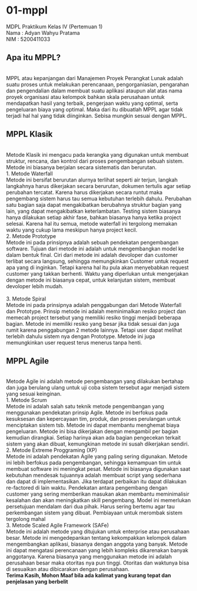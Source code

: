 # 01-mppl
MDPL Praktikum Kelas IV (Pertemuan 1)
<br>Nama : Adyan Wahyu Pratama
<br>NIM : 5200411033
<br>
## Apa itu MPPL?
<br>MPPL atau kepanjangan dari Manajemen Proyek Perangkat Lunak adalah suatu proses untuk melakukan perencanaan, pengorganiasian, pengarahan dan pengendalian dalam membuat suatu aplikasi ataupun alat atas nama proyek organisasi atau kelompok bahkan skala perusahaan untuk mendapatkan hasil yang terbaik, pengerjaan waktu yang optimal, serta pengeluaran biaya yang optimal. Maka dari itu dibuatlah MPPL agar tidak terjadi hal hal yang tidak diinginkan. Sebisa mungkin sesuai dengan MPPL.
## MPPL Klasik
<br>Metode Klasik ini mengacu pada kerangka yang digunakan untuk membuat struktur, rencana, dan kontrol dari proses pengembangan sebuah sistem. Metode ini biasanya berjalan secara sistematis dan berurutan.
<br>1. Metode Waterfall
<br> Metode ini bersifat berurutan alurnya terlihat seperti air terjun, langkah langkahnya harus dikerjakan secara berurutan, dokumen tertulis agar setiap perubahan tercatat. Karena harus dikerjakan secara runtut maka pengembang sistem harus tau semua kebutuhan terlebih dahulu. Perubahan satu bagian saja dapat mengakibatkan berubahnya struktur bagian yang lain, yang dapat mengakibatkan keterlambatan. Testing sistem biasanya hanya dilakukan setiap akhir fase, bahkan biasanya hanya ketika project selesai. Karena hal itu semua, metode waterfall ini tergolong memakan waktu yang cukup lama meskipun hanya project kecil. 
<br>2. Metode Prototype
<br>Metode ini pada prinsipnya adalah sebuah pendekatan pengembangan software. Tujuan dari metode ini adalah untuk mengembangkan model ke dalam bentuk final. Ciri dari metode ini adalah devoloper dan customer terlibat secara langsung, sehingga memungkinkan Customer untuk request apa yang di inginkan. Tetapi karena hal itu pula akan menyebabkan request customer yang takkan berhenti. Waktu yang diperlukan untuk mengerjakan dengan metode ini biasanya cepat, untuk kelanjutan sistem, membuat devoloper lebih mudah.  
<br>3. Metode Spiral
<br>Metode ini pada prinsipnya adalah penggabungan dari Metode Waterfall dan Prototype. Prinsip metode ini adalah meminimalkan resiko project dan memecah project tersebut yang memiliki resiko tinggi menjadi beberapa bagian. Metode ini memiliki resiko yang besar jika tidak sesuai dan juga rumit karena penggabungan 2 metode lainnya. Tetapi user dapat melihat terlebih dahulu sistem nya dengan Prototype. Metode ini juga memungkinkan user request terus menerus tanpa henti.  
## MPPL Agile
<br>Metode Agile ini adalah metode pengembangan yang dilakukan bertahap dan juga berulang ulang untuk uji coba sistem tersebut agar menjadi sistem yang sesuai keinginan.
<br>1. Metode Scrum
<br> Metode ini adalah salah satu teknik metode pengembangan yang menggunakan pendekatan prinsip Agile. Metode ini berfokus pada kesuksesan dan kepercayaan tim, produk, dan proses perulangan untuk menciptakan sistem tsb. Metode ini dapat membantu menghemat biaya pengeluaran. Metode ini bisa dikerjakan dengan mengambil per bagian kemudian dirangkai. Setiap harinya akan ada bagian pengecekan terkait sistem yang akan dibuat, kemungkinan metode ini susah dikerjakan sendiri. 
<br>2. Metode Extreme Proggraming (XP)
<br> Metode ini adalah pendekatan Agile yang paling sering digunakan. Metode ini lebih berfokus pada pengembangan, sehingga kemampuan tim untuk membuat software ini meningkat pesat. Metode ini biasanya digunakan saat kebutuhan mendesak tujuannya adalah membuat script yang sederhana dan dapat di implementasikan. Jika terdapat perbaikan itu dapat dilakukan re-factored di lain waktu. Pendekatan antara pengembang dengan customer yang sering memberikan masukan akan membantu meminimalisir kesalahan dan akan meningkatkan skill pengembang. Model ini memerlukan persetujuan mendalam dari dua pihak. Harus sering bertemu agar tau perkembangan sistem yang dibuat. Pembiayaan untuk merombak sistem tergolong mahal 
<br>3. Metode Scaled Agile Framework (SAFe) 
<br> Metode ini adalah metode yang ditujukan untuk enterprise atau perusahaan besar. Metode ini mengedepankan tentang kekompakkan kelompok dalam mengembangkan aplikasi, biasanya dengan anggota yang banyak. Metode ini dapat mengatasi perencanaan yang lebih kompleks dikarenakan banyak anggotanya. Karena biasanya yang menggunakan metode ini adalah perusahaan besar maka otoritas nya pun tinggi. Otoritas dan waktunya bisa di sesuaikan atau dibicarakan dengan perusahaan. 
<br>**Terima Kasih, Mohon Maaf bila ada kalimat yang kurang tepat dan penjelasan yang berbelit**